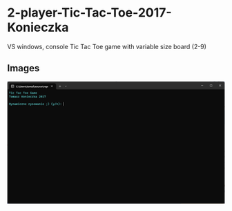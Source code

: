 # 2-player-Tic-Tac-Toe-2017-Konieczka
 VS windows, console Tic Tac Toe game with variable size board (2-9)

## Images 
![1](1.png)

